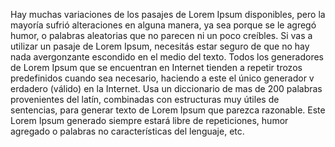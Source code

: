 Hay muchas variaciones de los pasajes de Lorem Ipsum disponibles, pero la mayoría sufrió alteraciones
en alguna manera, ya sea porque se le agregó humor, o palabras aleatorias que no parecen ni un poco 
creíbles. Si vas a utilizar un pasaje de Lorem Ipsum, necesitás estar seguro de que no hay nada 
avergonzante escondido en el medio del texto. Todos los generadores de Lorem Ipsum que se encuentran en 
Internet tienden a repetir trozos predefinidos cuando sea necesario, haciendo a este el único generador v
erdadero (válido) en la Internet. Usa un diccionario de mas de 200 palabras provenientes del latín, 
combinadas con estructuras muy útiles de sentencias, para generar texto de Lorem Ipsum que parezca 
razonable. Este Lorem Ipsum generado siempre estará libre de repeticiones, humor agregado o palabras no 
características del lenguaje, etc.